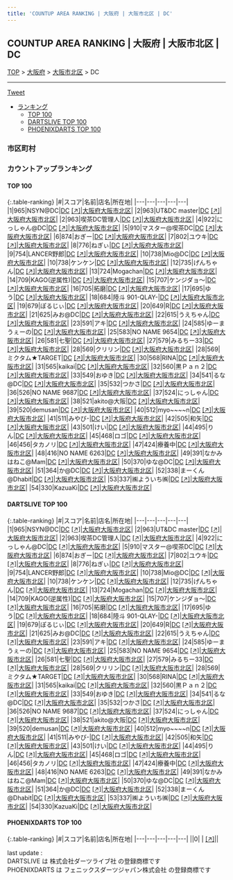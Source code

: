 ```yaml
---
title: 'COUNTUP AREA RANKING | 大阪府 | 大阪市北区 | DC'
---
```

## COUNTUP AREA RANKING | 大阪府 | 大阪市北区 | DC

[TOP](/darts/rank/) > [大阪府](/darts/rank/大阪府/) > [大阪市北区](/darts/rank/大阪府/大阪市北区/) > DC

___

<a href="https://twitter.com/share?ref_src=twsrc%5Etfw" data-text="COUNTUP AREA RANKING | 大阪府大阪市北区DC" class="twitter-share-button" data-hashtags="DARTSLIVE,PHOENIXDARTS,darts,ダーツ" data-show-count="false">Tweet</a>

* [ランキング](#カウントアップランキング)
    * [TOP 100](#top-100)
    * [DARTSLIVE TOP 100](#dartslive-top-100)
    * [PHOENIXDARTS TOP 100](#phoenixdarts-top-100)

### 市区町村

<ul>

</ul>

### カウントアップランキング

#### TOP 100



{:.table-ranking}
|#|スコア|名前|店名|所在地|
|---|---|---|---|---|
|1|965|<span class="rank-name-dl">NSYN@DC</span>|<a href="/darts/rank/shops/66715daa10439c80790ab824ce8730e5.html">DC</a> <a href="https://search.dartslive.com/jp/shop/66715daa10439c80790ab824ce8730e5">[↗]</a>|<a href="/darts/rank/大阪府/大阪市北区">大阪府大阪市北区</a>|
|2|963|<span class="rank-name-dl">UT&amp;DC master</span>|<a href="/darts/rank/shops/66715daa10439c80790ab824ce8730e5.html">DC</a> <a href="https://search.dartslive.com/jp/shop/66715daa10439c80790ab824ce8730e5">[↗]</a>|<a href="/darts/rank/大阪府/大阪市北区">大阪府大阪市北区</a>|
|2|963|<span class="rank-name-dl">喫茶DC管理人</span>|<a href="/darts/rank/shops/66715daa10439c80790ab824ce8730e5.html">DC</a> <a href="https://search.dartslive.com/jp/shop/66715daa10439c80790ab824ce8730e5">[↗]</a>|<a href="/darts/rank/大阪府/大阪市北区">大阪府大阪市北区</a>|
|4|922|<span class="rank-name-dl">にっしゃん@DC</span>|<a href="/darts/rank/shops/66715daa10439c80790ab824ce8730e5.html">DC</a> <a href="https://search.dartslive.com/jp/shop/66715daa10439c80790ab824ce8730e5">[↗]</a>|<a href="/darts/rank/大阪府/大阪市北区">大阪府大阪市北区</a>|
|5|910|<span class="rank-name-dl">マスター@喫茶DC</span>|<a href="/darts/rank/shops/66715daa10439c80790ab824ce8730e5.html">DC</a> <a href="https://search.dartslive.com/jp/shop/66715daa10439c80790ab824ce8730e5">[↗]</a>|<a href="/darts/rank/大阪府/大阪市北区">大阪府大阪市北区</a>|
|6|874|<span class="rank-name-dl">おぎー</span>|<a href="/darts/rank/shops/66715daa10439c80790ab824ce8730e5.html">DC</a> <a href="https://search.dartslive.com/jp/shop/66715daa10439c80790ab824ce8730e5">[↗]</a>|<a href="/darts/rank/大阪府/大阪市北区">大阪府大阪市北区</a>|
|7|802|<span class="rank-name-dl">ユウキ</span>|<a href="/darts/rank/shops/66715daa10439c80790ab824ce8730e5.html">DC</a> <a href="https://search.dartslive.com/jp/shop/66715daa10439c80790ab824ce8730e5">[↗]</a>|<a href="/darts/rank/大阪府/大阪市北区">大阪府大阪市北区</a>|
|8|776|<span class="rank-name-dl">ねぎぃ</span>|<a href="/darts/rank/shops/66715daa10439c80790ab824ce8730e5.html">DC</a> <a href="https://search.dartslive.com/jp/shop/66715daa10439c80790ab824ce8730e5">[↗]</a>|<a href="/darts/rank/大阪府/大阪市北区">大阪府大阪市北区</a>|
|9|754|<span class="rank-name-dl">LANCER野郎</span>|<a href="/darts/rank/shops/66715daa10439c80790ab824ce8730e5.html">DC</a> <a href="https://search.dartslive.com/jp/shop/66715daa10439c80790ab824ce8730e5">[↗]</a>|<a href="/darts/rank/大阪府/大阪市北区">大阪府大阪市北区</a>|
|10|738|<span class="rank-name-dl">Mio@DC</span>|<a href="/darts/rank/shops/66715daa10439c80790ab824ce8730e5.html">DC</a> <a href="https://search.dartslive.com/jp/shop/66715daa10439c80790ab824ce8730e5">[↗]</a>|<a href="/darts/rank/大阪府/大阪市北区">大阪府大阪市北区</a>|
|10|738|<span class="rank-name-dl">ケンケン</span>|<a href="/darts/rank/shops/66715daa10439c80790ab824ce8730e5.html">DC</a> <a href="https://search.dartslive.com/jp/shop/66715daa10439c80790ab824ce8730e5">[↗]</a>|<a href="/darts/rank/大阪府/大阪市北区">大阪府大阪市北区</a>|
|12|735|<span class="rank-name-dl">げんちゃん</span>|<a href="/darts/rank/shops/66715daa10439c80790ab824ce8730e5.html">DC</a> <a href="https://search.dartslive.com/jp/shop/66715daa10439c80790ab824ce8730e5">[↗]</a>|<a href="/darts/rank/大阪府/大阪市北区">大阪府大阪市北区</a>|
|13|724|<span class="rank-name-dl">Mogachan</span>|<a href="/darts/rank/shops/66715daa10439c80790ab824ce8730e5.html">DC</a> <a href="https://search.dartslive.com/jp/shop/66715daa10439c80790ab824ce8730e5">[↗]</a>|<a href="/darts/rank/大阪府/大阪市北区">大阪府大阪市北区</a>|
|14|709|<span class="rank-name-dl">KAGO(逆属性)</span>|<a href="/darts/rank/shops/66715daa10439c80790ab824ce8730e5.html">DC</a> <a href="https://search.dartslive.com/jp/shop/66715daa10439c80790ab824ce8730e5">[↗]</a>|<a href="/darts/rank/大阪府/大阪市北区">大阪府大阪市北区</a>|
|15|707|<span class="rank-name-dl">ケンジダョ〜</span>|<a href="/darts/rank/shops/66715daa10439c80790ab824ce8730e5.html">DC</a> <a href="https://search.dartslive.com/jp/shop/66715daa10439c80790ab824ce8730e5">[↗]</a>|<a href="/darts/rank/大阪府/大阪市北区">大阪府大阪市北区</a>|
|16|705|<span class="rank-name-dl">拓磨</span>|<a href="/darts/rank/shops/66715daa10439c80790ab824ce8730e5.html">DC</a> <a href="https://search.dartslive.com/jp/shop/66715daa10439c80790ab824ce8730e5">[↗]</a>|<a href="/darts/rank/大阪府/大阪市北区">大阪府大阪市北区</a>|
|17|695|<span class="rank-name-dl">ゆう</span>|<a href="/darts/rank/shops/66715daa10439c80790ab824ce8730e5.html">DC</a> <a href="https://search.dartslive.com/jp/shop/66715daa10439c80790ab824ce8730e5">[↗]</a>|<a href="/darts/rank/大阪府/大阪市北区">大阪府大阪市北区</a>|
|18|684|<span class="rank-name-dl">陸斗 901-QLAY-</span>|<a href="/darts/rank/shops/66715daa10439c80790ab824ce8730e5.html">DC</a> <a href="https://search.dartslive.com/jp/shop/66715daa10439c80790ab824ce8730e5">[↗]</a>|<a href="/darts/rank/大阪府/大阪市北区">大阪府大阪市北区</a>|
|19|679|<span class="rank-name-dl">ぽるじぃ</span>|<a href="/darts/rank/shops/66715daa10439c80790ab824ce8730e5.html">DC</a> <a href="https://search.dartslive.com/jp/shop/66715daa10439c80790ab824ce8730e5">[↗]</a>|<a href="/darts/rank/大阪府/大阪市北区">大阪府大阪市北区</a>|
|20|649|<span class="rank-name-dl">R</span>|<a href="/darts/rank/shops/66715daa10439c80790ab824ce8730e5.html">DC</a> <a href="https://search.dartslive.com/jp/shop/66715daa10439c80790ab824ce8730e5">[↗]</a>|<a href="/darts/rank/大阪府/大阪市北区">大阪府大阪市北区</a>|
|21|625|<span class="rank-name-dl">みお@DC</span>|<a href="/darts/rank/shops/66715daa10439c80790ab824ce8730e5.html">DC</a> <a href="https://search.dartslive.com/jp/shop/66715daa10439c80790ab824ce8730e5">[↗]</a>|<a href="/darts/rank/大阪府/大阪市北区">大阪府大阪市北区</a>|
|22|615|<span class="rank-name-dl">うえちゃん</span>|<a href="/darts/rank/shops/66715daa10439c80790ab824ce8730e5.html">DC</a> <a href="https://search.dartslive.com/jp/shop/66715daa10439c80790ab824ce8730e5">[↗]</a>|<a href="/darts/rank/大阪府/大阪市北区">大阪府大阪市北区</a>|
|23|591|<span class="rank-name-dl">アキ</span>|<a href="/darts/rank/shops/66715daa10439c80790ab824ce8730e5.html">DC</a> <a href="https://search.dartslive.com/jp/shop/66715daa10439c80790ab824ce8730e5">[↗]</a>|<a href="/darts/rank/大阪府/大阪市北区">大阪府大阪市北区</a>|
|24|585|<span class="rank-name-dl">ゆーまうぇーの</span>|<a href="/darts/rank/shops/66715daa10439c80790ab824ce8730e5.html">DC</a> <a href="https://search.dartslive.com/jp/shop/66715daa10439c80790ab824ce8730e5">[↗]</a>|<a href="/darts/rank/大阪府/大阪市北区">大阪府大阪市北区</a>|
|25|583|<span class="rank-name-dl">NO NAME 9654</span>|<a href="/darts/rank/shops/66715daa10439c80790ab824ce8730e5.html">DC</a> <a href="https://search.dartslive.com/jp/shop/66715daa10439c80790ab824ce8730e5">[↗]</a>|<a href="/darts/rank/大阪府/大阪市北区">大阪府大阪市北区</a>|
|26|581|<span class="rank-name-dl">七聖</span>|<a href="/darts/rank/shops/66715daa10439c80790ab824ce8730e5.html">DC</a> <a href="https://search.dartslive.com/jp/shop/66715daa10439c80790ab824ce8730e5">[↗]</a>|<a href="/darts/rank/大阪府/大阪市北区">大阪府大阪市北区</a>|
|27|579|<span class="rank-name-dl">みるちー33</span>|<a href="/darts/rank/shops/66715daa10439c80790ab824ce8730e5.html">DC</a> <a href="https://search.dartslive.com/jp/shop/66715daa10439c80790ab824ce8730e5">[↗]</a>|<a href="/darts/rank/大阪府/大阪市北区">大阪府大阪市北区</a>|
|28|569|<span class="rank-name-dl">クリリン</span>|<a href="/darts/rank/shops/66715daa10439c80790ab824ce8730e5.html">DC</a> <a href="https://search.dartslive.com/jp/shop/66715daa10439c80790ab824ce8730e5">[↗]</a>|<a href="/darts/rank/大阪府/大阪市北区">大阪府大阪市北区</a>|
|28|569|<span class="rank-name-dl">ミクタム★TARGET</span>|<a href="/darts/rank/shops/66715daa10439c80790ab824ce8730e5.html">DC</a> <a href="https://search.dartslive.com/jp/shop/66715daa10439c80790ab824ce8730e5">[↗]</a>|<a href="/darts/rank/大阪府/大阪市北区">大阪府大阪市北区</a>|
|30|568|<span class="rank-name-dl">RINA</span>|<a href="/darts/rank/shops/66715daa10439c80790ab824ce8730e5.html">DC</a> <a href="https://search.dartslive.com/jp/shop/66715daa10439c80790ab824ce8730e5">[↗]</a>|<a href="/darts/rank/大阪府/大阪市北区">大阪府大阪市北区</a>|
|31|565|<span class="rank-name-dl">kaikai</span>|<a href="/darts/rank/shops/66715daa10439c80790ab824ce8730e5.html">DC</a> <a href="https://search.dartslive.com/jp/shop/66715daa10439c80790ab824ce8730e5">[↗]</a>|<a href="/darts/rank/大阪府/大阪市北区">大阪府大阪市北区</a>|
|32|560|<span class="rank-name-dl">黒Ｐａｎ２</span>|<a href="/darts/rank/shops/66715daa10439c80790ab824ce8730e5.html">DC</a> <a href="https://search.dartslive.com/jp/shop/66715daa10439c80790ab824ce8730e5">[↗]</a>|<a href="/darts/rank/大阪府/大阪市北区">大阪府大阪市北区</a>|
|33|549|<span class="rank-name-dl">おゆき</span>|<a href="/darts/rank/shops/66715daa10439c80790ab824ce8730e5.html">DC</a> <a href="https://search.dartslive.com/jp/shop/66715daa10439c80790ab824ce8730e5">[↗]</a>|<a href="/darts/rank/大阪府/大阪市北区">大阪府大阪市北区</a>|
|34|541|<span class="rank-name-dl">るな@DC</span>|<a href="/darts/rank/shops/66715daa10439c80790ab824ce8730e5.html">DC</a> <a href="https://search.dartslive.com/jp/shop/66715daa10439c80790ab824ce8730e5">[↗]</a>|<a href="/darts/rank/大阪府/大阪市北区">大阪府大阪市北区</a>|
|35|532|<span class="rank-name-dl">つかさ</span>|<a href="/darts/rank/shops/66715daa10439c80790ab824ce8730e5.html">DC</a> <a href="https://search.dartslive.com/jp/shop/66715daa10439c80790ab824ce8730e5">[↗]</a>|<a href="/darts/rank/大阪府/大阪市北区">大阪府大阪市北区</a>|
|36|526|<span class="rank-name-dl">NO NAME 9687</span>|<a href="/darts/rank/shops/66715daa10439c80790ab824ce8730e5.html">DC</a> <a href="https://search.dartslive.com/jp/shop/66715daa10439c80790ab824ce8730e5">[↗]</a>|<a href="/darts/rank/大阪府/大阪市北区">大阪府大阪市北区</a>|
|37|524|<span class="rank-name-dl">にっしゃん</span>|<a href="/darts/rank/shops/66715daa10439c80790ab824ce8730e5.html">DC</a> <a href="https://search.dartslive.com/jp/shop/66715daa10439c80790ab824ce8730e5">[↗]</a>|<a href="/darts/rank/大阪府/大阪市北区">大阪府大阪市北区</a>|
|38|521|<span class="rank-name-dl">akito@大阪</span>|<a href="/darts/rank/shops/66715daa10439c80790ab824ce8730e5.html">DC</a> <a href="https://search.dartslive.com/jp/shop/66715daa10439c80790ab824ce8730e5">[↗]</a>|<a href="/darts/rank/大阪府/大阪市北区">大阪府大阪市北区</a>|
|39|520|<span class="rank-name-dl">demusan</span>|<a href="/darts/rank/shops/66715daa10439c80790ab824ce8730e5.html">DC</a> <a href="https://search.dartslive.com/jp/shop/66715daa10439c80790ab824ce8730e5">[↗]</a>|<a href="/darts/rank/大阪府/大阪市北区">大阪府大阪市北区</a>|
|40|512|<span class="rank-name-dl">myo~~~~n</span>|<a href="/darts/rank/shops/66715daa10439c80790ab824ce8730e5.html">DC</a> <a href="https://search.dartslive.com/jp/shop/66715daa10439c80790ab824ce8730e5">[↗]</a>|<a href="/darts/rank/大阪府/大阪市北区">大阪府大阪市北区</a>|
|41|511|<span class="rank-name-dl">みやび-</span>|<a href="/darts/rank/shops/66715daa10439c80790ab824ce8730e5.html">DC</a> <a href="https://search.dartslive.com/jp/shop/66715daa10439c80790ab824ce8730e5">[↗]</a>|<a href="/darts/rank/大阪府/大阪市北区">大阪府大阪市北区</a>|
|42|505|<span class="rank-name-dl">和矢</span>|<a href="/darts/rank/shops/66715daa10439c80790ab824ce8730e5.html">DC</a> <a href="https://search.dartslive.com/jp/shop/66715daa10439c80790ab824ce8730e5">[↗]</a>|<a href="/darts/rank/大阪府/大阪市北区">大阪府大阪市北区</a>|
|43|501|<span class="rank-name-dl">けい</span>|<a href="/darts/rank/shops/66715daa10439c80790ab824ce8730e5.html">DC</a> <a href="https://search.dartslive.com/jp/shop/66715daa10439c80790ab824ce8730e5">[↗]</a>|<a href="/darts/rank/大阪府/大阪市北区">大阪府大阪市北区</a>|
|44|495|<span class="rank-name-dl">りん</span>|<a href="/darts/rank/shops/66715daa10439c80790ab824ce8730e5.html">DC</a> <a href="https://search.dartslive.com/jp/shop/66715daa10439c80790ab824ce8730e5">[↗]</a>|<a href="/darts/rank/大阪府/大阪市北区">大阪府大阪市北区</a>|
|45|468|<span class="rank-name-dl">ロゴ</span>|<a href="/darts/rank/shops/66715daa10439c80790ab824ce8730e5.html">DC</a> <a href="https://search.dartslive.com/jp/shop/66715daa10439c80790ab824ce8730e5">[↗]</a>|<a href="/darts/rank/大阪府/大阪市北区">大阪府大阪市北区</a>|
|46|456|<span class="rank-name-dl">タカノリ</span>|<a href="/darts/rank/shops/66715daa10439c80790ab824ce8730e5.html">DC</a> <a href="https://search.dartslive.com/jp/shop/66715daa10439c80790ab824ce8730e5">[↗]</a>|<a href="/darts/rank/大阪府/大阪市北区">大阪府大阪市北区</a>|
|47|424|<span class="rank-name-dl">療養中</span>|<a href="/darts/rank/shops/66715daa10439c80790ab824ce8730e5.html">DC</a> <a href="https://search.dartslive.com/jp/shop/66715daa10439c80790ab824ce8730e5">[↗]</a>|<a href="/darts/rank/大阪府/大阪市北区">大阪府大阪市北区</a>|
|48|416|<span class="rank-name-dl">NO NAME 6263</span>|<a href="/darts/rank/shops/66715daa10439c80790ab824ce8730e5.html">DC</a> <a href="https://search.dartslive.com/jp/shop/66715daa10439c80790ab824ce8730e5">[↗]</a>|<a href="/darts/rank/大阪府/大阪市北区">大阪府大阪市北区</a>|
|49|391|<span class="rank-name-dl">なかみはねこ@Mam</span>|<a href="/darts/rank/shops/66715daa10439c80790ab824ce8730e5.html">DC</a> <a href="https://search.dartslive.com/jp/shop/66715daa10439c80790ab824ce8730e5">[↗]</a>|<a href="/darts/rank/大阪府/大阪市北区">大阪府大阪市北区</a>|
|50|370|<span class="rank-name-dl">ゆな@DC</span>|<a href="/darts/rank/shops/66715daa10439c80790ab824ce8730e5.html">DC</a> <a href="https://search.dartslive.com/jp/shop/66715daa10439c80790ab824ce8730e5">[↗]</a>|<a href="/darts/rank/大阪府/大阪市北区">大阪府大阪市北区</a>|
|51|364|<span class="rank-name-dl">か@DC</span>|<a href="/darts/rank/shops/66715daa10439c80790ab824ce8730e5.html">DC</a> <a href="https://search.dartslive.com/jp/shop/66715daa10439c80790ab824ce8730e5">[↗]</a>|<a href="/darts/rank/大阪府/大阪市北区">大阪府大阪市北区</a>|
|52|338|<span class="rank-name-dl">まーくん@Dhabit</span>|<a href="/darts/rank/shops/66715daa10439c80790ab824ce8730e5.html">DC</a> <a href="https://search.dartslive.com/jp/shop/66715daa10439c80790ab824ce8730e5">[↗]</a>|<a href="/darts/rank/大阪府/大阪市北区">大阪府大阪市北区</a>|
|53|337|<span class="rank-name-dl">㈱よういち㈱</span>|<a href="/darts/rank/shops/66715daa10439c80790ab824ce8730e5.html">DC</a> <a href="https://search.dartslive.com/jp/shop/66715daa10439c80790ab824ce8730e5">[↗]</a>|<a href="/darts/rank/大阪府/大阪市北区">大阪府大阪市北区</a>|
|54|330|<span class="rank-name-dl">KazuaKi</span>|<a href="/darts/rank/shops/66715daa10439c80790ab824ce8730e5.html">DC</a> <a href="https://search.dartslive.com/jp/shop/66715daa10439c80790ab824ce8730e5">[↗]</a>|<a href="/darts/rank/大阪府/大阪市北区">大阪府大阪市北区</a>|


#### DARTSLIVE TOP 100



{:.table-ranking}
|#|スコア|名前|店名|所在地|
|---|---|---|---|---|
|1|965|<span class="rank-name-dl">NSYN@DC</span>|<a href="/darts/rank/shops/66715daa10439c80790ab824ce8730e5.html">DC</a> <a href="https://search.dartslive.com/jp/shop/66715daa10439c80790ab824ce8730e5">[↗]</a>|<a href="/darts/rank/大阪府/大阪市北区">大阪府大阪市北区</a>|
|2|963|<span class="rank-name-dl">UT&amp;DC master</span>|<a href="/darts/rank/shops/66715daa10439c80790ab824ce8730e5.html">DC</a> <a href="https://search.dartslive.com/jp/shop/66715daa10439c80790ab824ce8730e5">[↗]</a>|<a href="/darts/rank/大阪府/大阪市北区">大阪府大阪市北区</a>|
|2|963|<span class="rank-name-dl">喫茶DC管理人</span>|<a href="/darts/rank/shops/66715daa10439c80790ab824ce8730e5.html">DC</a> <a href="https://search.dartslive.com/jp/shop/66715daa10439c80790ab824ce8730e5">[↗]</a>|<a href="/darts/rank/大阪府/大阪市北区">大阪府大阪市北区</a>|
|4|922|<span class="rank-name-dl">にっしゃん@DC</span>|<a href="/darts/rank/shops/66715daa10439c80790ab824ce8730e5.html">DC</a> <a href="https://search.dartslive.com/jp/shop/66715daa10439c80790ab824ce8730e5">[↗]</a>|<a href="/darts/rank/大阪府/大阪市北区">大阪府大阪市北区</a>|
|5|910|<span class="rank-name-dl">マスター@喫茶DC</span>|<a href="/darts/rank/shops/66715daa10439c80790ab824ce8730e5.html">DC</a> <a href="https://search.dartslive.com/jp/shop/66715daa10439c80790ab824ce8730e5">[↗]</a>|<a href="/darts/rank/大阪府/大阪市北区">大阪府大阪市北区</a>|
|6|874|<span class="rank-name-dl">おぎー</span>|<a href="/darts/rank/shops/66715daa10439c80790ab824ce8730e5.html">DC</a> <a href="https://search.dartslive.com/jp/shop/66715daa10439c80790ab824ce8730e5">[↗]</a>|<a href="/darts/rank/大阪府/大阪市北区">大阪府大阪市北区</a>|
|7|802|<span class="rank-name-dl">ユウキ</span>|<a href="/darts/rank/shops/66715daa10439c80790ab824ce8730e5.html">DC</a> <a href="https://search.dartslive.com/jp/shop/66715daa10439c80790ab824ce8730e5">[↗]</a>|<a href="/darts/rank/大阪府/大阪市北区">大阪府大阪市北区</a>|
|8|776|<span class="rank-name-dl">ねぎぃ</span>|<a href="/darts/rank/shops/66715daa10439c80790ab824ce8730e5.html">DC</a> <a href="https://search.dartslive.com/jp/shop/66715daa10439c80790ab824ce8730e5">[↗]</a>|<a href="/darts/rank/大阪府/大阪市北区">大阪府大阪市北区</a>|
|9|754|<span class="rank-name-dl">LANCER野郎</span>|<a href="/darts/rank/shops/66715daa10439c80790ab824ce8730e5.html">DC</a> <a href="https://search.dartslive.com/jp/shop/66715daa10439c80790ab824ce8730e5">[↗]</a>|<a href="/darts/rank/大阪府/大阪市北区">大阪府大阪市北区</a>|
|10|738|<span class="rank-name-dl">Mio@DC</span>|<a href="/darts/rank/shops/66715daa10439c80790ab824ce8730e5.html">DC</a> <a href="https://search.dartslive.com/jp/shop/66715daa10439c80790ab824ce8730e5">[↗]</a>|<a href="/darts/rank/大阪府/大阪市北区">大阪府大阪市北区</a>|
|10|738|<span class="rank-name-dl">ケンケン</span>|<a href="/darts/rank/shops/66715daa10439c80790ab824ce8730e5.html">DC</a> <a href="https://search.dartslive.com/jp/shop/66715daa10439c80790ab824ce8730e5">[↗]</a>|<a href="/darts/rank/大阪府/大阪市北区">大阪府大阪市北区</a>|
|12|735|<span class="rank-name-dl">げんちゃん</span>|<a href="/darts/rank/shops/66715daa10439c80790ab824ce8730e5.html">DC</a> <a href="https://search.dartslive.com/jp/shop/66715daa10439c80790ab824ce8730e5">[↗]</a>|<a href="/darts/rank/大阪府/大阪市北区">大阪府大阪市北区</a>|
|13|724|<span class="rank-name-dl">Mogachan</span>|<a href="/darts/rank/shops/66715daa10439c80790ab824ce8730e5.html">DC</a> <a href="https://search.dartslive.com/jp/shop/66715daa10439c80790ab824ce8730e5">[↗]</a>|<a href="/darts/rank/大阪府/大阪市北区">大阪府大阪市北区</a>|
|14|709|<span class="rank-name-dl">KAGO(逆属性)</span>|<a href="/darts/rank/shops/66715daa10439c80790ab824ce8730e5.html">DC</a> <a href="https://search.dartslive.com/jp/shop/66715daa10439c80790ab824ce8730e5">[↗]</a>|<a href="/darts/rank/大阪府/大阪市北区">大阪府大阪市北区</a>|
|15|707|<span class="rank-name-dl">ケンジダョ〜</span>|<a href="/darts/rank/shops/66715daa10439c80790ab824ce8730e5.html">DC</a> <a href="https://search.dartslive.com/jp/shop/66715daa10439c80790ab824ce8730e5">[↗]</a>|<a href="/darts/rank/大阪府/大阪市北区">大阪府大阪市北区</a>|
|16|705|<span class="rank-name-dl">拓磨</span>|<a href="/darts/rank/shops/66715daa10439c80790ab824ce8730e5.html">DC</a> <a href="https://search.dartslive.com/jp/shop/66715daa10439c80790ab824ce8730e5">[↗]</a>|<a href="/darts/rank/大阪府/大阪市北区">大阪府大阪市北区</a>|
|17|695|<span class="rank-name-dl">ゆう</span>|<a href="/darts/rank/shops/66715daa10439c80790ab824ce8730e5.html">DC</a> <a href="https://search.dartslive.com/jp/shop/66715daa10439c80790ab824ce8730e5">[↗]</a>|<a href="/darts/rank/大阪府/大阪市北区">大阪府大阪市北区</a>|
|18|684|<span class="rank-name-dl">陸斗 901-QLAY-</span>|<a href="/darts/rank/shops/66715daa10439c80790ab824ce8730e5.html">DC</a> <a href="https://search.dartslive.com/jp/shop/66715daa10439c80790ab824ce8730e5">[↗]</a>|<a href="/darts/rank/大阪府/大阪市北区">大阪府大阪市北区</a>|
|19|679|<span class="rank-name-dl">ぽるじぃ</span>|<a href="/darts/rank/shops/66715daa10439c80790ab824ce8730e5.html">DC</a> <a href="https://search.dartslive.com/jp/shop/66715daa10439c80790ab824ce8730e5">[↗]</a>|<a href="/darts/rank/大阪府/大阪市北区">大阪府大阪市北区</a>|
|20|649|<span class="rank-name-dl">R</span>|<a href="/darts/rank/shops/66715daa10439c80790ab824ce8730e5.html">DC</a> <a href="https://search.dartslive.com/jp/shop/66715daa10439c80790ab824ce8730e5">[↗]</a>|<a href="/darts/rank/大阪府/大阪市北区">大阪府大阪市北区</a>|
|21|625|<span class="rank-name-dl">みお@DC</span>|<a href="/darts/rank/shops/66715daa10439c80790ab824ce8730e5.html">DC</a> <a href="https://search.dartslive.com/jp/shop/66715daa10439c80790ab824ce8730e5">[↗]</a>|<a href="/darts/rank/大阪府/大阪市北区">大阪府大阪市北区</a>|
|22|615|<span class="rank-name-dl">うえちゃん</span>|<a href="/darts/rank/shops/66715daa10439c80790ab824ce8730e5.html">DC</a> <a href="https://search.dartslive.com/jp/shop/66715daa10439c80790ab824ce8730e5">[↗]</a>|<a href="/darts/rank/大阪府/大阪市北区">大阪府大阪市北区</a>|
|23|591|<span class="rank-name-dl">アキ</span>|<a href="/darts/rank/shops/66715daa10439c80790ab824ce8730e5.html">DC</a> <a href="https://search.dartslive.com/jp/shop/66715daa10439c80790ab824ce8730e5">[↗]</a>|<a href="/darts/rank/大阪府/大阪市北区">大阪府大阪市北区</a>|
|24|585|<span class="rank-name-dl">ゆーまうぇーの</span>|<a href="/darts/rank/shops/66715daa10439c80790ab824ce8730e5.html">DC</a> <a href="https://search.dartslive.com/jp/shop/66715daa10439c80790ab824ce8730e5">[↗]</a>|<a href="/darts/rank/大阪府/大阪市北区">大阪府大阪市北区</a>|
|25|583|<span class="rank-name-dl">NO NAME 9654</span>|<a href="/darts/rank/shops/66715daa10439c80790ab824ce8730e5.html">DC</a> <a href="https://search.dartslive.com/jp/shop/66715daa10439c80790ab824ce8730e5">[↗]</a>|<a href="/darts/rank/大阪府/大阪市北区">大阪府大阪市北区</a>|
|26|581|<span class="rank-name-dl">七聖</span>|<a href="/darts/rank/shops/66715daa10439c80790ab824ce8730e5.html">DC</a> <a href="https://search.dartslive.com/jp/shop/66715daa10439c80790ab824ce8730e5">[↗]</a>|<a href="/darts/rank/大阪府/大阪市北区">大阪府大阪市北区</a>|
|27|579|<span class="rank-name-dl">みるちー33</span>|<a href="/darts/rank/shops/66715daa10439c80790ab824ce8730e5.html">DC</a> <a href="https://search.dartslive.com/jp/shop/66715daa10439c80790ab824ce8730e5">[↗]</a>|<a href="/darts/rank/大阪府/大阪市北区">大阪府大阪市北区</a>|
|28|569|<span class="rank-name-dl">クリリン</span>|<a href="/darts/rank/shops/66715daa10439c80790ab824ce8730e5.html">DC</a> <a href="https://search.dartslive.com/jp/shop/66715daa10439c80790ab824ce8730e5">[↗]</a>|<a href="/darts/rank/大阪府/大阪市北区">大阪府大阪市北区</a>|
|28|569|<span class="rank-name-dl">ミクタム★TARGET</span>|<a href="/darts/rank/shops/66715daa10439c80790ab824ce8730e5.html">DC</a> <a href="https://search.dartslive.com/jp/shop/66715daa10439c80790ab824ce8730e5">[↗]</a>|<a href="/darts/rank/大阪府/大阪市北区">大阪府大阪市北区</a>|
|30|568|<span class="rank-name-dl">RINA</span>|<a href="/darts/rank/shops/66715daa10439c80790ab824ce8730e5.html">DC</a> <a href="https://search.dartslive.com/jp/shop/66715daa10439c80790ab824ce8730e5">[↗]</a>|<a href="/darts/rank/大阪府/大阪市北区">大阪府大阪市北区</a>|
|31|565|<span class="rank-name-dl">kaikai</span>|<a href="/darts/rank/shops/66715daa10439c80790ab824ce8730e5.html">DC</a> <a href="https://search.dartslive.com/jp/shop/66715daa10439c80790ab824ce8730e5">[↗]</a>|<a href="/darts/rank/大阪府/大阪市北区">大阪府大阪市北区</a>|
|32|560|<span class="rank-name-dl">黒Ｐａｎ２</span>|<a href="/darts/rank/shops/66715daa10439c80790ab824ce8730e5.html">DC</a> <a href="https://search.dartslive.com/jp/shop/66715daa10439c80790ab824ce8730e5">[↗]</a>|<a href="/darts/rank/大阪府/大阪市北区">大阪府大阪市北区</a>|
|33|549|<span class="rank-name-dl">おゆき</span>|<a href="/darts/rank/shops/66715daa10439c80790ab824ce8730e5.html">DC</a> <a href="https://search.dartslive.com/jp/shop/66715daa10439c80790ab824ce8730e5">[↗]</a>|<a href="/darts/rank/大阪府/大阪市北区">大阪府大阪市北区</a>|
|34|541|<span class="rank-name-dl">るな@DC</span>|<a href="/darts/rank/shops/66715daa10439c80790ab824ce8730e5.html">DC</a> <a href="https://search.dartslive.com/jp/shop/66715daa10439c80790ab824ce8730e5">[↗]</a>|<a href="/darts/rank/大阪府/大阪市北区">大阪府大阪市北区</a>|
|35|532|<span class="rank-name-dl">つかさ</span>|<a href="/darts/rank/shops/66715daa10439c80790ab824ce8730e5.html">DC</a> <a href="https://search.dartslive.com/jp/shop/66715daa10439c80790ab824ce8730e5">[↗]</a>|<a href="/darts/rank/大阪府/大阪市北区">大阪府大阪市北区</a>|
|36|526|<span class="rank-name-dl">NO NAME 9687</span>|<a href="/darts/rank/shops/66715daa10439c80790ab824ce8730e5.html">DC</a> <a href="https://search.dartslive.com/jp/shop/66715daa10439c80790ab824ce8730e5">[↗]</a>|<a href="/darts/rank/大阪府/大阪市北区">大阪府大阪市北区</a>|
|37|524|<span class="rank-name-dl">にっしゃん</span>|<a href="/darts/rank/shops/66715daa10439c80790ab824ce8730e5.html">DC</a> <a href="https://search.dartslive.com/jp/shop/66715daa10439c80790ab824ce8730e5">[↗]</a>|<a href="/darts/rank/大阪府/大阪市北区">大阪府大阪市北区</a>|
|38|521|<span class="rank-name-dl">akito@大阪</span>|<a href="/darts/rank/shops/66715daa10439c80790ab824ce8730e5.html">DC</a> <a href="https://search.dartslive.com/jp/shop/66715daa10439c80790ab824ce8730e5">[↗]</a>|<a href="/darts/rank/大阪府/大阪市北区">大阪府大阪市北区</a>|
|39|520|<span class="rank-name-dl">demusan</span>|<a href="/darts/rank/shops/66715daa10439c80790ab824ce8730e5.html">DC</a> <a href="https://search.dartslive.com/jp/shop/66715daa10439c80790ab824ce8730e5">[↗]</a>|<a href="/darts/rank/大阪府/大阪市北区">大阪府大阪市北区</a>|
|40|512|<span class="rank-name-dl">myo~~~~n</span>|<a href="/darts/rank/shops/66715daa10439c80790ab824ce8730e5.html">DC</a> <a href="https://search.dartslive.com/jp/shop/66715daa10439c80790ab824ce8730e5">[↗]</a>|<a href="/darts/rank/大阪府/大阪市北区">大阪府大阪市北区</a>|
|41|511|<span class="rank-name-dl">みやび-</span>|<a href="/darts/rank/shops/66715daa10439c80790ab824ce8730e5.html">DC</a> <a href="https://search.dartslive.com/jp/shop/66715daa10439c80790ab824ce8730e5">[↗]</a>|<a href="/darts/rank/大阪府/大阪市北区">大阪府大阪市北区</a>|
|42|505|<span class="rank-name-dl">和矢</span>|<a href="/darts/rank/shops/66715daa10439c80790ab824ce8730e5.html">DC</a> <a href="https://search.dartslive.com/jp/shop/66715daa10439c80790ab824ce8730e5">[↗]</a>|<a href="/darts/rank/大阪府/大阪市北区">大阪府大阪市北区</a>|
|43|501|<span class="rank-name-dl">けい</span>|<a href="/darts/rank/shops/66715daa10439c80790ab824ce8730e5.html">DC</a> <a href="https://search.dartslive.com/jp/shop/66715daa10439c80790ab824ce8730e5">[↗]</a>|<a href="/darts/rank/大阪府/大阪市北区">大阪府大阪市北区</a>|
|44|495|<span class="rank-name-dl">りん</span>|<a href="/darts/rank/shops/66715daa10439c80790ab824ce8730e5.html">DC</a> <a href="https://search.dartslive.com/jp/shop/66715daa10439c80790ab824ce8730e5">[↗]</a>|<a href="/darts/rank/大阪府/大阪市北区">大阪府大阪市北区</a>|
|45|468|<span class="rank-name-dl">ロゴ</span>|<a href="/darts/rank/shops/66715daa10439c80790ab824ce8730e5.html">DC</a> <a href="https://search.dartslive.com/jp/shop/66715daa10439c80790ab824ce8730e5">[↗]</a>|<a href="/darts/rank/大阪府/大阪市北区">大阪府大阪市北区</a>|
|46|456|<span class="rank-name-dl">タカノリ</span>|<a href="/darts/rank/shops/66715daa10439c80790ab824ce8730e5.html">DC</a> <a href="https://search.dartslive.com/jp/shop/66715daa10439c80790ab824ce8730e5">[↗]</a>|<a href="/darts/rank/大阪府/大阪市北区">大阪府大阪市北区</a>|
|47|424|<span class="rank-name-dl">療養中</span>|<a href="/darts/rank/shops/66715daa10439c80790ab824ce8730e5.html">DC</a> <a href="https://search.dartslive.com/jp/shop/66715daa10439c80790ab824ce8730e5">[↗]</a>|<a href="/darts/rank/大阪府/大阪市北区">大阪府大阪市北区</a>|
|48|416|<span class="rank-name-dl">NO NAME 6263</span>|<a href="/darts/rank/shops/66715daa10439c80790ab824ce8730e5.html">DC</a> <a href="https://search.dartslive.com/jp/shop/66715daa10439c80790ab824ce8730e5">[↗]</a>|<a href="/darts/rank/大阪府/大阪市北区">大阪府大阪市北区</a>|
|49|391|<span class="rank-name-dl">なかみはねこ@Mam</span>|<a href="/darts/rank/shops/66715daa10439c80790ab824ce8730e5.html">DC</a> <a href="https://search.dartslive.com/jp/shop/66715daa10439c80790ab824ce8730e5">[↗]</a>|<a href="/darts/rank/大阪府/大阪市北区">大阪府大阪市北区</a>|
|50|370|<span class="rank-name-dl">ゆな@DC</span>|<a href="/darts/rank/shops/66715daa10439c80790ab824ce8730e5.html">DC</a> <a href="https://search.dartslive.com/jp/shop/66715daa10439c80790ab824ce8730e5">[↗]</a>|<a href="/darts/rank/大阪府/大阪市北区">大阪府大阪市北区</a>|
|51|364|<span class="rank-name-dl">か@DC</span>|<a href="/darts/rank/shops/66715daa10439c80790ab824ce8730e5.html">DC</a> <a href="https://search.dartslive.com/jp/shop/66715daa10439c80790ab824ce8730e5">[↗]</a>|<a href="/darts/rank/大阪府/大阪市北区">大阪府大阪市北区</a>|
|52|338|<span class="rank-name-dl">まーくん@Dhabit</span>|<a href="/darts/rank/shops/66715daa10439c80790ab824ce8730e5.html">DC</a> <a href="https://search.dartslive.com/jp/shop/66715daa10439c80790ab824ce8730e5">[↗]</a>|<a href="/darts/rank/大阪府/大阪市北区">大阪府大阪市北区</a>|
|53|337|<span class="rank-name-dl">㈱よういち㈱</span>|<a href="/darts/rank/shops/66715daa10439c80790ab824ce8730e5.html">DC</a> <a href="https://search.dartslive.com/jp/shop/66715daa10439c80790ab824ce8730e5">[↗]</a>|<a href="/darts/rank/大阪府/大阪市北区">大阪府大阪市北区</a>|
|54|330|<span class="rank-name-dl">KazuaKi</span>|<a href="/darts/rank/shops/66715daa10439c80790ab824ce8730e5.html">DC</a> <a href="https://search.dartslive.com/jp/shop/66715daa10439c80790ab824ce8730e5">[↗]</a>|<a href="/darts/rank/大阪府/大阪市北区">大阪府大阪市北区</a>|


#### PHOENIXDARTS TOP 100



{:.table-ranking}
|#|スコア|名前|店名|所在地|
|---|---|---|---|---|
||0|<span class="rank-name-dl"> </span>|<a href="/darts/rank/shops/.html"></a> <a href="">[↗]</a>|<a href="/darts/rank//"></a>|


<div class="footer border-top border-gray-light mt-5 pt-3 text-right text-gray">
    last update : <span style="font-weight: italic" id="foot_last_modified"></span><br />
    DARTSLIVE は 株式会社ダーツライブ社 の登録商標です<br />
    PHOENIXDARTS は フェニックスダーツジャパン株式会社 の登録商標です<br />
</div>

<script src="https://cdnjs.cloudflare.com/ajax/libs/jquery.tablesorter/2.31.3/js/jquery.tablesorter.min.js" integrity="sha512-qzgd5cYSZcosqpzpn7zF2ZId8f/8CHmFKZ8j7mU4OUXTNRd5g+ZHBPsgKEwoqxCtdQvExE5LprwwPAgoicguNg==" crossorigin="anonymous" referrerpolicy="no-referrer"></script>
<link rel="stylesheet" href="https://cdnjs.cloudflare.com/ajax/libs/jquery.tablesorter/2.31.3/css/theme.default.min.css" integrity="sha512-wghhOJkjQX0Lh3NSWvNKeZ0ZpNn+SPVXX1Qyc9OCaogADktxrBiBdKGDoqVUOyhStvMBmJQ8ZdMHiR3wuEq8+w==" crossorigin="anonymous" referrerpolicy="no-referrer" />
<script>
$(function() {
    $(".table-ranking").tablesorter({sortList:[[0, 0]]});
    $("#foot_last_modified").text(formatDate(new Date(document.lastModified), 'yyyy-MM-dd HH:mm:ss'));
});
</script>

<script async src="https://platform.twitter.com/widgets.js" charset="utf-8"></script>
